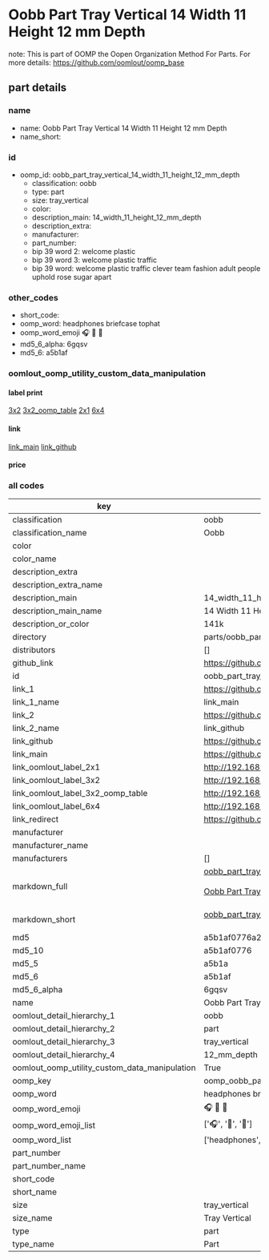 # Oobb Part Tray Vertical 14 Width 11 Height 12 mm Depth  

note: This is part of OOMP the Oopen Organization Method For Parts. For more details: https://github.com/oomlout/oomp_base

##  part details
  







### name
* name: Oobb Part Tray Vertical 14 Width 11 Height 12 mm Depth
* name_short: 
### id
* oomp_id: oobb_part_tray_vertical_14_width_11_height_12_mm_depth
  * classification: oobb
  * type: part
  * size: tray_vertical
  * color: 
  * description_main: 14_width_11_height_12_mm_depth
  * description_extra: 
  * manufacturer: 
  * part_number: 
  * bip 39 word 2: welcome plastic
  * bip 39 word 3: welcome plastic traffic
  * bip 39 word: welcome plastic traffic clever team fashion adult people uphold rose sugar apart

### other_codes
* short_code: 
* oomp_word: headphones briefcase tophat
* oomp_word_emoji :headphones: :briefcase: :tophat:
* md5_6_alpha: 6gqsv
* md5_6: a5b1af






### oomlout_oomp_utility_custom_data_manipulation
#### label print
[3x2](http://192.168.1.245:1112/?label=oomp%206gqsv)
[3x2_oomp_table](http://192.168.1.108:1112/?label=oomp%206gqsv)
[2x1](http://192.168.1.242:1112/?label=oomp%206gqsv)
[6x4](http://192.168.1.55:1112/?label=oomp%206gqsv)    

#### link

[link_main](https://github.com/oomlout/oomlout_oomp_version_1_messy/tree/main/parts/oobb_part_tray_vertical_14_width_11_height_12_mm_depth) [link_github](https://github.com/oomlout/oomlout_oomp_version_1_messy/tree/main/parts/oobb_part_tray_vertical_14_width_11_height_12_mm_depth)                             

#### price







### all codes 
| key | value |  
| --- | --- |  
| classification | oobb |  
| classification_name | Oobb |  
| color |  |  
| color_name |  |  
| description_extra |  |  
| description_extra_name |  |  
| description_main | 14_width_11_height_12_mm_depth |  
| description_main_name | 14 Width 11 Height 12 mm Depth |  
| description_or_color | 141k |  
| directory | parts/oobb_part_tray_vertical_14_width_11_height_12_mm_depth |  
| distributors | [] |  
| github_link | https://github.com/oomlout/oomlout_oomp_part_src/tree/main/parts/oobb_part_tray_vertical_14_width_11_height_12_mm_depth |  
| id | oobb_part_tray_vertical_14_width_11_height_12_mm_depth |  
| link_1 | https://github.com/oomlout/oomlout_oomp_version_1_messy/tree/main/parts/oobb_part_tray_vertical_14_width_11_height_12_mm_depth |  
| link_1_name | link_main |  
| link_2 | https://github.com/oomlout/oomlout_oomp_version_1_messy/tree/main/parts/oobb_part_tray_vertical_14_width_11_height_12_mm_depth |  
| link_2_name | link_github |  
| link_github | https://github.com/oomlout/oomlout_oomp_version_1_messy/tree/main/parts/oobb_part_tray_vertical_14_width_11_height_12_mm_depth |  
| link_main | https://github.com/oomlout/oomlout_oomp_version_1_messy/tree/main/parts/oobb_part_tray_vertical_14_width_11_height_12_mm_depth |  
| link_oomlout_label_2x1 | http://192.168.1.242:1112/?label=oomp%206gqsv |  
| link_oomlout_label_3x2 | http://192.168.1.245:1112/?label=oomp%206gqsv |  
| link_oomlout_label_3x2_oomp_table | http://192.168.1.108:1112/?label=oomp%206gqsv |  
| link_oomlout_label_6x4 | http://192.168.1.55:1112/?label=oomp%206gqsv |  
| link_redirect | https://github.com/oomlout/oomlout_oomp_version_1_messy/tree/main/parts/oobb_part_tray_vertical_14_width_11_height_12_mm_depth |  
| manufacturer |  |  
| manufacturer_name |  |  
| manufacturers | [] |  
| markdown_full | [oobb_part_tray_vertical_14_width_11_height_12_mm_depth](none)<br>[](none)<br>[Oobb Part Tray Vertical 14 Width 11 Height 12 Mm Depth](none)<br><br> |  
| markdown_short | [oobb_part_tray_vertical_14_width_11_height_12_mm_depth](none)<br><br> |  
| md5 | a5b1af0776a2c0794d6f52a9cda987ca |  
| md5_10 | a5b1af0776 |  
| md5_5 | a5b1a |  
| md5_6 | a5b1af |  
| md5_6_alpha | 6gqsv |  
| name | Oobb Part Tray Vertical 14 Width 11 Height 12 mm Depth |  
| oomlout_detail_hierarchy_1 | oobb |  
| oomlout_detail_hierarchy_2 | part |  
| oomlout_detail_hierarchy_3 | tray_vertical |  
| oomlout_detail_hierarchy_4 | 12_mm_depth |  
| oomlout_oomp_utility_custom_data_manipulation | True |  
| oomp_key | oomp_oobb_part_tray_vertical_14_width_11_height_12_mm_depth |  
| oomp_word | headphones briefcase tophat |  
| oomp_word_emoji | :headphones: :briefcase: :tophat: |  
| oomp_word_emoji_list | [':headphones:', ':briefcase:', ':tophat:'] |  
| oomp_word_list | ['headphones', 'briefcase', 'tophat'] |  
| part_number |  |  
| part_number_name |  |  
| short_code |  |  
| short_name |  |  
| size | tray_vertical |  
| size_name | Tray Vertical |  
| type | part |  
| type_name | Part |  
